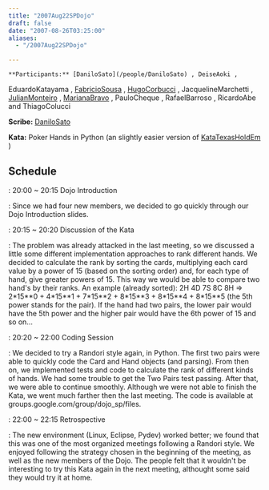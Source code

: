 ```yaml
---
title: "2007Aug22SPDojo"
draft: false
date: "2007-08-26T03:25:00"
aliases:
  - "/2007Aug22SPDojo"

---
```

    **Participants:** [DaniloSato](/people/DaniloSato) , DeiseAoki ,
EduardoKatayama , [FabricioSousa](/FabricioSousa) ,
[HugoCorbucci](/people/HugoCorbucci) , JacquelineMarchetti ,
[JulianMonteiro](/people/JulianMonteiro) , [MarianaBravo](/MarianaBravo)
, PauloCheque , RafaelBarroso , RicardoAbe and ThiagoColucci

**Scribe:** [DaniloSato](/people/DaniloSato)

**Kata:** Poker Hands in Python (an slightly easier version of
[KataTexasHoldEm](/kata/TexasHoldEm) )

Schedule
--------

 
:   20:00 \~ 20:15 Dojo Introduction

 
:   Since we had four new members, we decided to go quickly through our
    Dojo Introduction slides.

 
:   20:15 \~ 20:20 Discussion of the Kata

 
:   The problem was already attacked in the last meeting, so we
    discussed a little some different implementation approaches to rank
    different hands. We decided to calculate the rank by sorting the
    cards, multiplying each card value by a power of 15 (based on the
    sorting order) and, for each type of hand, give greater powers
    of 15. This way we would be able to compare two hand's by
    their ranks. An example (already sorted): 2H 4D 7S 8C 8H =&gt;
    2\*15\*\*0 + 4\*15\*\*1 + 7\*15\*\*2 + 8\*15\*\*3 + 8\*15\*\*4 +
    8\*15\*\*5 (the 5th power stands for the pair). If the hand had two
    pairs, the lower pair would have the 5th power and the higher pair
    would have the 6th power of 15 and so on...

 
:   20:20 \~ 22:00 Coding Session

 
:   We decided to try a Randori style again, in Python. The first two
    pairs were able to quickly code the Card and Hand objects
    (and parsing). From then on, we implemented tests and code to
    calculate the rank of different kinds of hands. We had some trouble
    to get the Two Pairs test passing. After that, we were able to
    continue smoothly. Although we were not able to finish the Kata, we
    went much farther then the last meeting. The code is available
    at groups.google.com/group/dojo\_sp/files.

 
:   22:00 \~ 22:15 Retrospective

 
:   The new environment (Linux, Eclipse, Pydev) worked better; we found
    that this was one of the most organized meetings following a
    Randori style. We enjoyed following the strategy chosen in the
    beginning of the meeting, as well as the new members of the Dojo.
    The people felt that it wouldn't be interesting to try this Kata
    again in the next meeting, althought some said they would try it
    at home.


